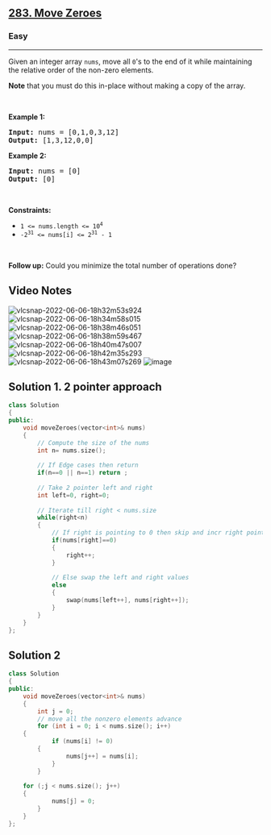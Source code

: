 <h2><a href="https://leetcode.com/problems/move-zeroes/">283. Move Zeroes</a></h2><h3>Easy</h3><hr><div><p>Given an integer array <code>nums</code>, move all <code>0</code>'s to the end of it while maintaining the relative order of the non-zero elements.</p>

<p><strong>Note</strong> that you must do this in-place without making a copy of the array.</p>

<p>&nbsp;</p>
<p><strong>Example 1:</strong></p>
<pre><strong>Input:</strong> nums = [0,1,0,3,12]
<strong>Output:</strong> [1,3,12,0,0]
</pre><p><strong>Example 2:</strong></p>
<pre><strong>Input:</strong> nums = [0]
<strong>Output:</strong> [0]
</pre>
<p>&nbsp;</p>
<p><strong>Constraints:</strong></p>

<ul>
	<li><code>1 &lt;= nums.length &lt;= 10<sup>4</sup></code></li>
	<li><code>-2<sup>31</sup> &lt;= nums[i] &lt;= 2<sup>31</sup> - 1</code></li>
</ul>

<p>&nbsp;</p>
<strong>Follow up:</strong> Could you minimize the total number of operations done?</div>

## Video Notes

![vlcsnap-2022-06-06-18h32m53s924](https://user-images.githubusercontent.com/37560890/172168467-4e6ad0fb-0e48-4156-9f7d-6b0e0bbbd22f.png)
![vlcsnap-2022-06-06-18h34m58s015](https://user-images.githubusercontent.com/37560890/172168472-e54947e6-1aa9-41a3-b975-157a11fc99b6.png)
![vlcsnap-2022-06-06-18h38m46s051](https://user-images.githubusercontent.com/37560890/172168476-1f304ab4-02be-4445-8a7c-c09481fb9dfc.png)
![vlcsnap-2022-06-06-18h38m59s467](https://user-images.githubusercontent.com/37560890/172168480-fb89e651-e588-4f83-97cf-0b43999876c1.png)
![vlcsnap-2022-06-06-18h40m47s007](https://user-images.githubusercontent.com/37560890/172168483-e0545cc1-a197-47e6-8917-c7a2595a081b.png)
![vlcsnap-2022-06-06-18h42m35s293](https://user-images.githubusercontent.com/37560890/172168485-e9781278-fc7b-46f9-a107-76c7beaf19b4.png)
![vlcsnap-2022-06-06-18h43m07s269](https://user-images.githubusercontent.com/37560890/172168487-853228e6-4b3c-4a11-8fcb-4a801e598b8b.png)
![image](https://user-images.githubusercontent.com/37560890/172169019-f540e11d-a4e6-4949-9e04-8f90e43b789b.png)

## Solution 1. 2 pointer approach

```cpp
class Solution 
{
public:
    void moveZeroes(vector<int>& nums) 
    {
        // Compute the size of the nums
        int n= nums.size();
        
        // If Edge cases then return 
        if(n==0 || n==1) return ;
        
        // Take 2 pointer left and right
        int left=0, right=0;
        
        // Iterate till right < nums.size
        while(right<n)
        {
            // If right is pointing to 0 then skip and incr right pointer
            if(nums[right]==0) 
            {
                right++;
            }
            
            // Else swap the left and right values
            else
            {
                swap(nums[left++], nums[right++]);
            }
        }
    }
};
```

## Solution 2

```cpp
class Solution 
{
public:
    void moveZeroes(vector<int>& nums) 
    {
        int j = 0;
        // move all the nonzero elements advance
        for (int i = 0; i < nums.size(); i++) 
	{
            if (nums[i] != 0) 
	    {
                nums[j++] = nums[i];
            }
        }
        
	for (;j < nums.size(); j++) 
	{
            nums[j] = 0;
        }
    }
};
```
